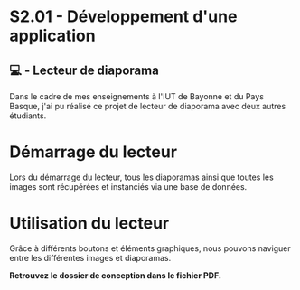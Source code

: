 # S2.01 - Développement d'une application

## 💻 - Lecteur de diaporama
Dans le cadre de mes enseignements à l'IUT de Bayonne et du Pays Basque, j'ai pu réalisé ce projet de lecteur de diaporama avec deux autres étudiants.

# Démarrage du lecteur
Lors du démarrage du lecteur, tous les diaporamas ainsi que toutes les images sont récupérées et instanciés via une base de données.

# Utilisation du lecteur
Grâce à différents boutons et éléments graphiques, nous pouvons naviguer entre les différentes images et diaporamas.

**Retrouvez le dossier de conception dans le fichier PDF.**
